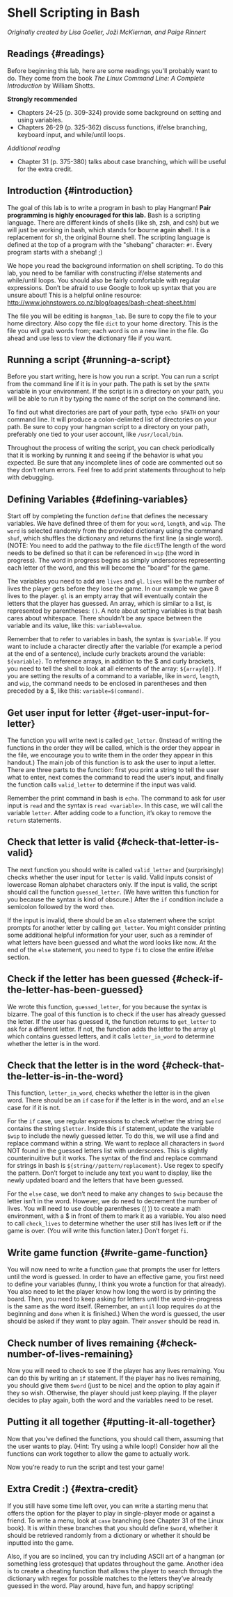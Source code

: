 # Shell Scripting in Bash
*Originally created by Lisa Goeller, Joži McKiernan, and Paige Rinnert*


## Readings {#readings}

Before beginning this lab, here are some readings you'll probably want to do.
They come from the book *The Linux Command Line: A Complete Introduction* by
William Shotts.

**Strongly recommended**

  - Chapters 24-25 (p. 309-324) provide some background on setting and using 
    variables.
  - Chapters 26-29 (p. 325-362) discuss functions, if/else branching, keyboard 
    input, and while/until loops.

*Additional reading*

  - Chapter 31 (p. 375-380) talks about case branching, which will be useful 
    for the extra credit.

## Introduction {#introduction}


The goal of this lab is to write a program in bash to play Hangman! **Pair
programming is highly encouraged for this lab.** Bash is a scripting
language. There are different kinds of shells (like sh, zsh, and csh)
but we will just be working in bash, which stands for **b**ourne
**a**gain **sh**ell. It is a replacement for sh, the original Bourne
shell. The scripting language is defined at the top of a program with
the "shebang" character: `#!`. Every program starts with a shebang!
;)

We hope you read the background information on shell scripting. To do
this lab, you need to be familiar with constructing if/else statements
and while/until loops. You should also be fairly comfortable with
regular expressions. Don’t be afraid to use Google to look up syntax
that you are unsure about! This is a helpful online resource:
<http://www.johnstowers.co.nz/blog/pages/bash-cheat-sheet.html>

The file you will be editing is `hangman_lab`. Be sure to copy the file
to your home directory. Also copy the file `dict` to your home
directory. This is the file you will grab words from; each word is on a
new line in the file. Go ahead and use less to view the dictionary file
if you want.

## Running a script {#running-a-script}


Before you start writing, here is how you run a script. You can run a
script from the command line if it is in your path. The path is set by
the `$PATH` variable in your environment. If the script is in a
directory on your path, you will be able to run it by typing the name of
the script on the command line.

To find out what directories are part of your path, type `echo $PATH` on
your command line. It will produce a colon-delimited list of directories
on your path. Be sure to copy your hangman script to a directory on your
path, preferably one tied to your user account, like `/usr/local/bin`.

Throughout the process of writing the script, you can check periodically
that it is working by running it and seeing if the behavior is what you
expected. Be sure that any incomplete lines of code are commented out so
they don’t return errors. Feel free to add print statements throughout
to help with debugging.

## Defining Variables {#defining-variables}


Start off by completing the function `define` that defines the necessary
variables. We have defined three of them for you: `word`, `length`, and
`wip`. The `word` is selected randomly from the provided dictionary
using the command `shuf`, which shuffles the dictionary and returns the
first line (a single word). (NOTE: You need to add the pathway to the
file `dict`!)The length of the word needs to be defined so that it can
be referenced in `wip` (the word in progress). The word in progress
begins as simply underscores representing each letter of the word, and
this will become the "board" for the game.

The variables you need to add are `lives` and `gl`. `lives` will be the
number of lives the player gets before they lose the game. In our
example we gave 8 lives to the player. `gl` is an empty array that will
eventually contain the letters that the player has guessed. An array,
which is similar to a list, is represented by parentheses: `()`. A note
about setting variables is that bash cares about whitespace. There
shouldn’t be any space between the variable and its value, like this:
`variable=value`.

Remember that to refer to variables in bash, the syntax is `$variable`.
If you want to include a character directly after the variable (for
example a period at the end of a sentence), include curly brackets
around the variable: `${variable}`. To reference arrays, in addition to
the \$ and curly brackets, you need to tell the shell to look at all
elements of the array: `${array[@]}`. If you are setting the results of
a command to a variable, like in `word`, `length`, and `wip`, the
command needs to be enclosed in parentheses and then preceded by a \$,
like this: `variable=$(command)`.

## Get user input for letter {#get-user-input-for-letter}


The function you will write next is called `get_letter`. (Instead of
writing the functions in the order they will be called, which is the
order they appear in the file, we encourage you to write them in the
order they appear in this handout.) The main job of this function is to
ask the user to input a letter. There are three parts to the function:
first you print a string to tell the user what to enter, next comes the
command to read the user’s input, and finally the function calls
`valid_letter` to determine if the input was valid.

Remember the print command in bash is `echo`. The command to ask for
user input is `read` and the syntax is `read <variable>`. In this case,
we will call the variable `letter`. After adding code to a function,
it’s okay to remove the `return` statements.

## Check that letter is valid {#check-that-letter-is-valid}


The next function you should write is called `valid_letter` and
(surprisingly) checks whether the user input for `letter` is valid.
Valid inputs consist of lowercase Roman alphabet characters only. If the
input is valid, the script should call the function `guessed_letter`.
(We have written this function for you because the syntax is kind of
obscure.) After the `if` condition include a semicolon followed by the
word `then`.

If the input is invalid, there should be an `else` statement where the
script prompts for another letter by calling `get_letter`. You might
consider printing some additional helpful information for your user,
such as a reminder of what letters have been guessed and what the word
looks like now. At the end of the `else` statement, you need to type
`fi` to close the entire if/else section.

## Check if the letter has been guessed {#check-if-the-letter-has-been-guessed}


We wrote this function, `guessed_letter`, for you because the syntax is
bizarre. The goal of this function is to check if the user has already
guessed the letter. If the user has guessed it, the function returns to
`get_letter` to ask for a different letter. If not, the function adds
the letter to the array `gl` which contains guessed letters, and it
calls `letter_in_word` to determine whether the letter is in the word.

## Check that the letter is in the word {#check-that-the-letter-is-in-the-word}


This function, `letter_in_word`, checks whether the letter is in the
given word. There should be an `if` case for if the letter is in the
word, and an `else` case for if it is not.

For the `if` case, use regular expressions to check whether the string
`$word` contains the string `$letter`. Inside this `if` statement,
update the variable `$wip` to include the newly guessed letter. To do
this, we will use a find and replace command within a string. We want to
replace all characters in `$word` NOT found in the guessed letters list
with underscores. This is slightly counterinuitive but it works. The
syntax of the find and replace command for strings in bash is
`${string//pattern/replacement}`. Use regex to specify the pattern.
Don’t forget to include any text you want to display, like the newly
updated board and the letters that have been guessed.

For the `else` case, we don’t need to make any changes to `$wip` because
the letter isn’t in the word. However, we do need to decrement the
number of lives. You will need to use double parentheses (( )) to create
a math environment, with a \$ in front of them to mark it as a variable.
You also need to call `check_lives` to determine whether the user still
has lives left or if the game is over. (You will write this function
later.) Don’t forget `fi`.

## Write game function {#write-game-function}


You will now need to write a function `game` that prompts the user for
letters until the word is guessed. In order to have an effective game,
you first need to define your variables (funny, I think you wrote a
function for that already). You also need to let the player know how
long the word is by printing the board. Then, you need to keep asking
for letters until the word-in-progress is the same as the word itself.
(Remember, an `until` loop requires `do` at the beginning and `done`
when it is finished.) When the word is guessed, the user should be asked
if they want to play again. Their `answer` should be read in.

## Check number of lives remaining {#check-number-of-lives-remaining}


Now you will need to check to see if the player has any lives remaining.
You can do this by writing an `if` statement. If the player has no lives
remaining, you should give them `$word` (just to be nice) and the option
to play again if they so wish. Otherwise, the player should just keep
playing. If the player decides to play again, both the word and the
variables need to be reset.

## Putting it all together {#putting-it-all-together}


Now that you’ve defined the functions, you should call them, assuming
that the user wants to play. (Hint: Try using a while loop!) Consider
how all the functions can work together to allow the game to actually
work.

Now you’re ready to run the script and test your game!

## Extra Credit :) {#extra-credit}


If you still have some time left over, you can write a starting menu
that offers the option for the player to play in single-player mode or
against a friend. To write a menu, look at `case` branching (see Chapter
31 of the Linux book). It is within these branches that you should
define `$word`, whether it should be retrieved randomly from a
dictionary or whether it should be inputted into the game.

Also, if you are so inclined, you can try including ASCII art of a
hangman (or something less grotesque) that updates throughout the game.
Another idea is to create a cheating function that allows the player to
search through the dictionary with regex for possible matches to the
letters they’ve already guessed in the word. Play around, have fun, and
happy scripting!

